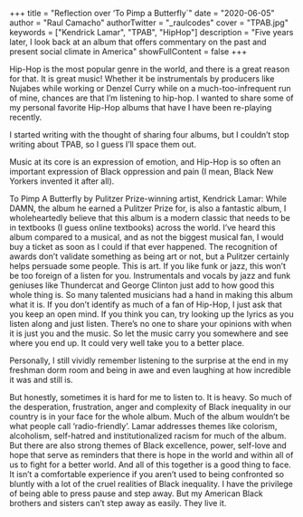 +++
title = "Reflection over ‘To Pimp a Butterfly`"
date = "2020-06-05"
author = "Raul Camacho"
authorTwitter = "_raulcodes"
cover = "TPAB.jpg"
keywords = ["Kendrick Lamar", "TPAB", "HipHop"]
description = "Five years later, I look back at an album that offers commentary on the past and present social climate in America"
showFullContent = false
+++

Hip-Hop is the most popular genre in the world, and there is a great reason for that. It is
great music! Whether it be instrumentals by producers like Nujabes while working or Denzel Curry while on a much-too-infrequent run of mine, chances are that I’m listening to hip-hop. I wanted to share some of my personal favorite Hip-Hop albums that have I have been re-playing recently.

I started writing with the thought of sharing four albums, but I couldn’t stop writing about TPAB, so I guess I’ll space them out.

Music at its core is an expression of emotion, and Hip-Hop is so often an important expression of Black oppression and pain (I mean, Black New Yorkers invented it after all).

To Pimp A Butterfly by Pulitzer Prize-winning artist, Kendrick Lamar:
While DAMN, the album he earned a Pulitzer Prize for, is also a fantastic album, I wholeheartedly believe that this album is a modern classic that needs to be in textbooks (I guess online textbooks) across the world. I’ve heard this album compared to a musical, and as not the biggest musical fan, I would buy a ticket as soon as I could if that ever happened.
The recognition of awards don’t validate something as being art or not, but a Pulitzer certainly helps persuade some people. This is art.
If you like funk or jazz, this won’t be too foreign of a listen for you. Instrumentals and vocals by jazz and funk geniuses like Thundercat and George Clinton just add to how good this whole thing is. So many talented musicians had a hand in making this album what it is. If you don’t identify as much of a fan of Hip-Hop, I just ask that you keep an open mind. If you think you can, try looking up the lyrics as you listen along and just listen. There’s no one to share your opinions with when it is just you and the music. So let the music carry you somewhere and see where you end up. It could very well take you to a better place.

Personally, I still vividly remember listening to the surprise at the end in my freshman dorm
room and being in awe and even laughing at how incredible it was and still is.

But honestly, sometimes it is hard for me to listen to. It is heavy. So much of the
desperation, frustration, anger and complexity of Black inequality in our country is in your face for the whole album. Much of the album wouldn’t be what people call ‘radio-friendly’. Lamar addresses themes like colorism, alcoholism, self-hatred and institutionalized racism for much of the album. But there are also strong themes of Black excellence, power, self-love and hope that serve as reminders that there is hope in the world and within all of us to fight for a better world. And all of this together is a good thing to face. It isn’t a comfortable experience if you aren’t used to being confronted so bluntly with a lot of the cruel realities of Black inequality. I have the privilege of being able to press pause and step away. But my American Black brothers and sisters can’t step away as easily. They live it.
